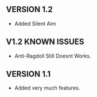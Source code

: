 ## VERSION 1.2

- Added Silent Aim

## V1.2 KNOWN ISSUES 

- Anti-Ragdoll Still Doesnt Works.


## VERSION 1.1

- Added very much features.


